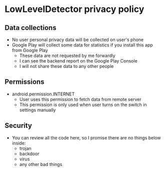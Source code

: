 # LowLevelDetector privacy policy

## Data collections

- No user personal privacy data will be collected on user's phone
- Google Play will collect some data for statistics if you install this app from Google Play
  - These data are not requested by me forwardly
  - I can see the backend report on the Google Play Console
  - I will not share these data to any other people

## Permissions

- android.permission.INTERNET
  - User uses this permission to fetch data from remote server
  - This permission is only used when user turns on the switch in settings manually

## Security

- You can review all the code here, so I promise there are no things below inside:
  - trojan
  - backdoor
  - virus
  - any other bad things
